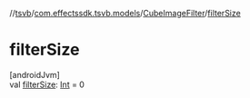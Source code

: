 //[tsvb](../../../index.md)/[com.effectssdk.tsvb.models](../index.md)/[CubeImageFilter](index.md)/[filterSize](filter-size.md)

# filterSize

[androidJvm]\
val [filterSize](filter-size.md): [Int](https://kotlinlang.org/api/latest/jvm/stdlib/kotlin/-int/index.html) = 0
